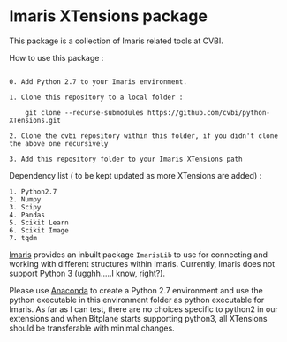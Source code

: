 # Imaris XTensions package

This package is a collection of Imaris related tools at CVBI.

How to use this package :

```

0. Add Python 2.7 to your Imaris environment.

1. Clone this repository to a local folder : 

    git clone --recurse-submodules https://github.com/cvbi/python-XTensions.git

2. Clone the cvbi repository within this folder, if you didn't clone the above one recursively

3. Add this repository folder to your Imaris XTensions path

```

Dependency list ( to be kept updated as more XTensions are added) :

    1. Python2.7
    2. Numpy
    3. Scipy
    4. Pandas
    5. Scikit Learn
    6. Scikit Image
    7. tqdm

[Imaris](!http://www.bitplane.com/imaris) provides an inbuilt package `ImarisLib` to use for connecting and working with different structures within Imaris. Currently, Imaris does not support Python 3 (ugghh.....I know, right?).
 
Please use [Anaconda](!https://www.anaconda.com) to create a Python 2.7 environment and use the python executable in this environment folder as python executable for Imaris. As far as I can test, there are no choices specific to python2 in our extensions and when Bitplane starts supporting python3, all XTensions should be transferable with minimal changes.

